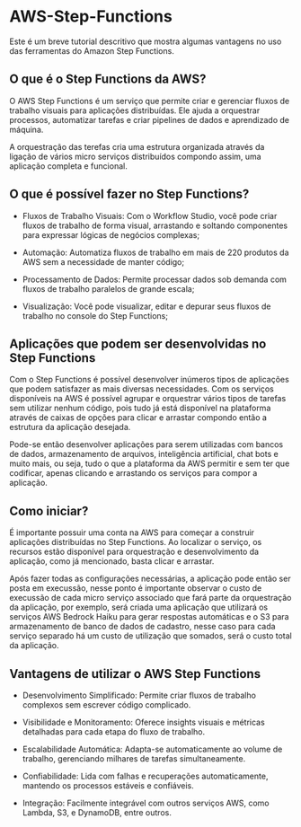 # AWS-Step-Functions
Este é um breve tutorial descritivo que mostra algumas vantagens no uso das ferramentas do Amazon Step Functions.

## O que é o Step Functions da AWS?

O AWS Step Functions é um serviço que permite criar e gerenciar fluxos de trabalho visuais para aplicações distribuídas. Ele ajuda a orquestrar processos, automatizar tarefas e criar pipelines de dados e aprendizado de máquina.

A orquestração das terefas cria uma estrutura organizada através da ligação de vários micro serviços distribuídos compondo assim, uma aplicação completa e funcional.

## O que é possível fazer no Step Functions?

- Fluxos de Trabalho Visuais: Com o Workflow Studio, você pode criar fluxos de trabalho de forma visual, arrastando e soltando componentes para expressar lógicas de negócios complexas;

- Automação: Automatiza fluxos de trabalho em mais de 220 produtos da AWS sem a necessidade de manter código;

- Processamento de Dados: Permite processar dados sob demanda com fluxos de trabalho paralelos de grande escala;

- Visualização: Você pode visualizar, editar e depurar seus fluxos de trabalho no console do Step Functions;

## Aplicações que podem ser desenvolvidas no Step Functions

Com o Step Functions é possível desenvolver inúmeros tipos de aplicações que podem satisfazer as mais diversas necessidades. Com os serviços disponíveis na AWS é possível agrupar e orquestrar vários tipos de tarefas sem utilizar nenhum código, pois tudo já está disponível na plataforma através de caixas de opções para clicar e arrastar compondo então a estrutura da aplicação desejada.

Pode-se então desenvolver aplicações para serem utilizadas com bancos de dados, armazenamento de arquivos, inteligência artificial, chat bots e muito mais, ou seja, tudo o que a plataforma da AWS permitir e sem ter que codificar, apenas clicando e arrastando os serviços para compor a aplicação.

## Como iniciar?

É importante possuir uma conta na AWS para começar a construir aplicações distribuídas no Step Functions. Ao localizar o serviço, os recursos estão disponível para orquestração e desenvolvimento da aplicação, como já mencionado, basta clicar e arrastar.

Após fazer todas as configurações necessárias, a aplicação pode então ser posta em execussão, nesse ponto é importante observar o custo de execussão de cada micro serviço associado que fará parte da orquestração da aplicação, por exemplo, será criada uma aplicação que utilizará os serviços AWS Bedrock Haiku para gerar respostas automáticas e o S3 para armazenamento de banco de dados de cadastro, nesse caso para cada serviço separado há um custo de utilização que somados, será o custo total da aplicação.

## Vantagens de utilizar o AWS Step Functions

- Desenvolvimento Simplificado: Permite criar fluxos de trabalho complexos sem escrever código complicado.

- Visibilidade e Monitoramento: Oferece insights visuais e métricas detalhadas para cada etapa do fluxo de trabalho.

- Escalabilidade Automática: Adapta-se automaticamente ao volume de trabalho, gerenciando milhares de tarefas simultaneamente.

- Confiabilidade: Lida com falhas e recuperações automaticamente, mantendo os processos estáveis e confiáveis.

- Integração: Facilmente integrável com outros serviços AWS, como Lambda, S3, e DynamoDB, entre outros.
